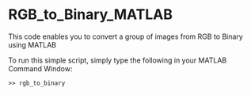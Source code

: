 # RGB_to_Binary_MATLAB
This code enables you to convert a group of images from RGB to Binary using MATLAB

To run this simple script, simply type the following in your MATLAB Command Window:

`>> rgb_to_binary`
